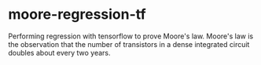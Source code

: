 # moore-regression-tf
Performing regression with tensorflow to prove Moore's law. Moore's law is the observation that the number of transistors in a dense integrated circuit doubles about every two years.
